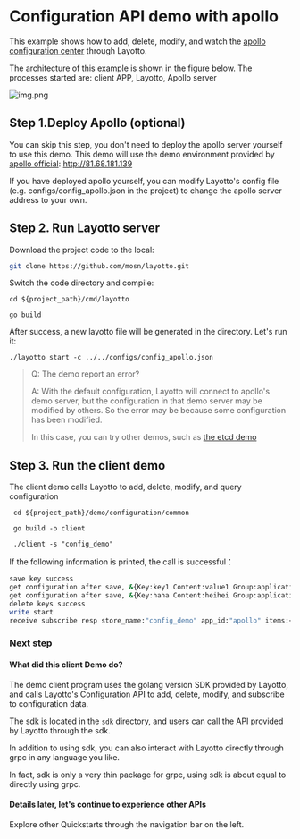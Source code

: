 # Configuration API demo with apollo
This example shows how to add, delete, modify, and watch the [apollo configuration center](https://github.com/apolloconfig/apollo) through Layotto.

The architecture of this example is shown in the figure below. The processes started are: client APP, Layotto, Apollo server

![img.png](../../../img/configuration/apollo/arch.png)

## Step 1.Deploy Apollo (optional)

You can skip this step, you don't need to deploy the apollo server yourself to use this demo. This demo will use the demo environment provided by [apollo official](https://github.com/apolloconfig/apollo): http://81.68.181.139

If you have deployed apollo yourself, you can modify Layotto's config file (e.g. configs/config_apollo.json in the project) to change the apollo server address to your own.

## Step 2. Run Layotto server

Download the project code to the local:

```bash
git clone https://github.com/mosn/layotto.git
```

Switch the code directory and compile:

```shell
cd ${project_path}/cmd/layotto
```

```shell @if.not.exist layotto
go build
```

After success, a new layotto file will be generated in the directory. Let's run it:

```shell @background
./layotto start -c ../../configs/config_apollo.json
```

>Q: The demo report an error?
>
>A: With the default configuration, Layotto will connect to apollo's demo server, but the configuration in that demo server may be modified by others. So the error may be because some configuration has been modified.
>
> In this case, you can try other demos, such as [the etcd demo](en/start/configuration/start.md)

## Step 3. Run the client demo 

The client demo calls Layotto to add, delete, modify, and query configuration

```shell
 cd ${project_path}/demo/configuration/common
```

```shell @if.not.exist client
 go build -o client
```

```shell
 ./client -s "config_demo"
```

If the following information is printed, the call is successful：

```bash
save key success
get configuration after save, &{Key:key1 Content:value1 Group:application Label:prod Tags:map[feature:print release:1.0.0] Metadata:map[]} 
get configuration after save, &{Key:haha Content:heihei Group:application Label:prod Tags:map[feature:haha release:1.0.0] Metadata:map[]} 
delete keys success
write start
receive subscribe resp store_name:"config_demo" app_id:"apollo" items:<key:"heihei" content:"heihei1" group:"application" label:"prod" tags:<key:"feature" value:"haha" > tags:<key:"release" value:"16" > >
```

### Next step
#### What did this client Demo do?
The demo client program uses the golang version SDK provided by Layotto, and calls Layotto's Configuration API to add, delete, modify, and subscribe to configuration data.

The sdk is located in the `sdk` directory, and users can call the API provided by Layotto through the sdk.

In addition to using sdk, you can also interact with Layotto directly through grpc in any language you like.

In fact, sdk is only a very thin package for grpc, using sdk is about equal to directly using grpc.


#### Details later, let's continue to experience other APIs
Explore other Quickstarts through the navigation bar on the left.
